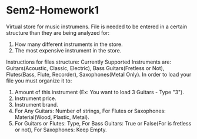 # Sem2-Homework1
Virtual store for music instrumens.
File is needed to be entered in a certain structure than they are being analyzed for:
  1) How many different instruments in the store.
  2) The most expensive instrument in the store.


Instructions for files structure:
Currently Supported Instruments are: Guitars(Acoustic, Classic, Electric), Bass Guitars(Fretless or Not), Flutes(Bass, Flute, Recorder), Saxophones(Metal Only).
In order to load your file you must organize it to:
  1) Amount of this instrument (Ex: You want to load 3 Guitars - Type \"3\").
  2) Instrument price.
  3) Instrument brand.
  4) For Any Guitars: Number of strings, For Flutes or Saxophones: Material(Wood, Plastic, Metal).
  5) For Guitars or Flutes: Type, For Bass Guitars: True or False(For is fretless or not), For Saxophones: Keep Empty.
